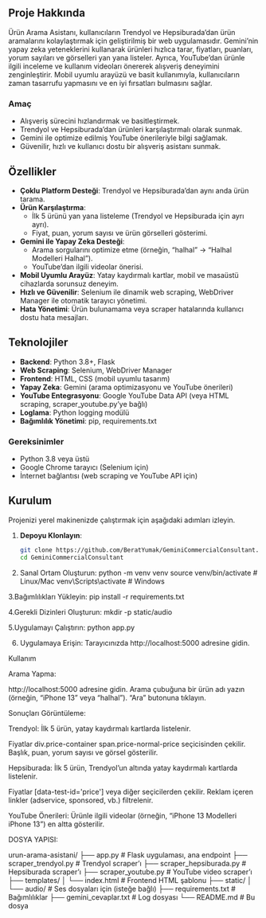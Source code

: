 ## Proje Hakkında
Ürün Arama Asistanı, kullanıcıların Trendyol ve Hepsiburada’dan ürün aramalarını kolaylaştırmak için geliştirilmiş bir web uygulamasıdır. Gemini’nin yapay zeka yeteneklerini kullanarak ürünleri hızlıca tarar, fiyatları, puanları, yorum sayıları ve görselleri yan yana listeler. Ayrıca, YouTube’dan ürünle ilgili inceleme ve kullanım videoları önererek alışveriş deneyimini zenginleştirir. Mobil uyumlu arayüzü ve basit kullanımıyla, kullanıcıların zaman tasarrufu yapmasını ve en iyi fırsatları bulmasını sağlar.

### Amaç
- Alışveriş sürecini hızlandırmak ve basitleştirmek.
- Trendyol ve Hepsiburada’dan ürünleri karşılaştırmalı olarak sunmak.
- Gemini ile optimize edilmiş YouTube önerileriyle bilgi sağlamak.
- Güvenilir, hızlı ve kullanıcı dostu bir alışveriş asistanı sunmak.

## Özellikler
- **Çoklu Platform Desteği**: Trendyol ve Hepsiburada’dan aynı anda ürün tarama.
- **Ürün Karşılaştırma**:
  - İlk 5 ürünü yan yana listeleme (Trendyol ve Hepsiburada için ayrı ayrı).
  - Fiyat, puan, yorum sayısı ve ürün görselleri gösterimi.
- **Gemini ile Yapay Zeka Desteği**:
  - Arama sorgularını optimize etme (örneğin, “halhal” → “Halhal Modelleri Halhal”).
  - YouTube’dan ilgili videolar önerisi.
- **Mobil Uyumlu Arayüz**: Yatay kaydırmalı kartlar, mobil ve masaüstü cihazlarda sorunsuz deneyim.
- **Hızlı ve Güvenilir**: Selenium ile dinamik web scraping, WebDriver Manager ile otomatik tarayıcı yönetimi.
- **Hata Yönetimi**: Ürün bulunamama veya scraper hatalarında kullanıcı dostu hata mesajları.

## Teknolojiler
- **Backend**: Python 3.8+, Flask
- **Web Scraping**: Selenium, WebDriver Manager
- **Frontend**: HTML, CSS (mobil uyumlu tasarım)
- **Yapay Zeka**: Gemini (arama optimizasyonu ve YouTube önerileri)
- **YouTube Entegrasyonu**: Google YouTube Data API (veya HTML scraping, scraper_youtube.py’ye bağlı)
- **Loglama**: Python logging modülü
- **Bağımlılık Yönetimi**: pip, requirements.txt

### Gereksinimler
- Python 3.8 veya üstü
- Google Chrome tarayıcı (Selenium için)
- İnternet bağlantısı (web scraping ve YouTube API için)

## Kurulum
Projenizi yerel makinenizde çalıştırmak için aşağıdaki adımları izleyin.

1. **Depoyu Klonlayın**:
   ```bash
   git clone https://github.com/BeratYumak/GeminiCommercialConsultant.git
   cd GeminiCommercialConsultant
2. Sanal Ortam Oluşturun:
   python -m venv venv
   source venv/bin/activate  # Linux/Mac
   venv\Scripts\activate     # Windows

3.Bağımlılıkları Yükleyin:
  pip install -r requirements.txt

4.Gerekli Dizinleri Oluşturun:
  mkdir -p static/audio

5.Uygulamayı Çalıştırın:
  python app.py
  
6. Uygulamaya Erişin:
  Tarayıcınızda http://localhost:5000 adresine gidin.



Kullanım

Arama Yapma:

http://localhost:5000 adresine gidin.
Arama çubuğuna bir ürün adı yazın (örneğin, “iPhone 13” veya “halhal”).
“Ara” butonuna tıklayın.


Sonuçları Görüntüleme:

Trendyol: İlk 5 ürün, yatay kaydırmalı kartlarda listelenir.

Fiyatlar div.price-container span.price-normal-price seçicisinden çekilir.
Başlık, puan, yorum sayısı ve görsel gösterilir.


Hepsiburada: İlk 5 ürün, Trendyol’un altında yatay kaydırmalı kartlarda listelenir.

Fiyatlar [data-test-id='price'] veya diğer seçicilerden çekilir.
Reklam içeren linkler (adservice, sponsored, vb.) filtrelenir.


YouTube Önerileri: Ürünle ilgili videolar (örneğin, “iPhone 13 Modelleri iPhone 13”) en altta gösterilir.

DOSYA YAPISI:

urun-arama-asistani/
├── app.py                    # Flask uygulaması, ana endpoint
├── scraper_trendyol.py       # Trendyol scraper’ı
├── scraper_hepsiburada.py    # Hepsiburada scraper’ı
├── scraper_youtube.py        # YouTube video scraper’ı
├── templates/
│   └── index.html            # Frontend HTML şablonu
├── static/
│   └── audio/                # Ses dosyaları için (isteğe bağlı)
├── requirements.txt          # Bağımlılıklar
├── gemini_cevaplar.txt       # Log dosyası
└── README.md                 # Bu dosya
